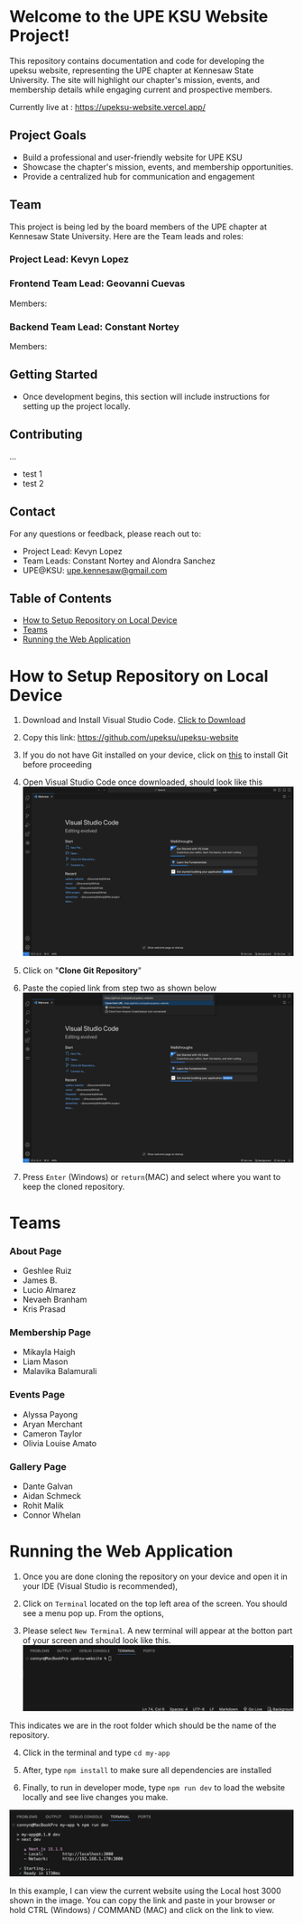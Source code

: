# Welcome to the UPE KSU Website Project!
This repository contains documentation and code for developing the upeksu website, representing the UPE chapter at Kennesaw State University. The site will highlight our chapter's mission, events, and membership details while engaging current and prospective members.

Currently live at : https://upeksu-website.vercel.app/

## Project Goals
* Build a professional and user-friendly website for UPE KSU
* Showcase the chapter's mission, events, and membership opportunities.
* Provide a centralized hub for communication and engagement
## Team
This project is being led by the board members of the UPE chapter at Kennesaw State University. Here are the Team leads and roles:
### Project Lead: Kevyn Lopez
### Frontend Team Lead: Geovanni Cuevas
Members:
### Backend Team Lead: Constant Nortey
Members:
## Getting Started
- Once development begins, this section will include instructions for setting up the project locally.
## Contributing
...
* test 1
* test 2
## Contact
For any questions or feedback, please reach out to:
* Project Lead: Kevyn Lopez
* Team Leads: Constant Nortey and Alondra Sanchez
* UPE@KSU: upe.kennesaw@gmail.com

## Table of Contents
- [How to Setup Repository on Local Device](#how-to-setup-repository-on-local-device)
- [Teams](#teams)
- [Running the Web Application](#running-the-web-application)


# How to Setup Repository on Local Device
1. Download and Install Visual Studio Code. [Click to Download](https://code.visualstudio.com/download)
2. Copy this link: https://github.com/upeksu/upeksu-website
3. If you do not have Git installed on your device, click on [this](https://git-scm.com/downloads) to install Git before proceeding

4. Open Visual Studio Code once downloaded, should look like this
![alt text](image-2.png)

5. Click on "**Clone Git Repository**"
6. Paste the copied link from step two as shown below
![alt text](image-3.png)

7. Press `Enter` (Windows) or `return`(MAC) and select where you want to keep the cloned repository.

# Teams
### About Page
- Geshlee Ruiz
- James B.
- Lucio Almarez
- Nevaeh Branham
- Kris Prasad

### Membership Page
- Mikayla Haigh
- Liam Mason 
- Malavika Balamurali

### Events Page
- Alyssa Payong
- Aryan Merchant
- Cameron Taylor
- Olivia Louise Amato

### Gallery Page
- Dante Galvan
- Aidan Schmeck
- Rohit Malik 
- Connor Whelan


# Running the Web Application
1. Once you are done cloning the repository on your device and open it in your IDE (Visual Studio is recommended),

2. Click on `Terminal` located on the top left area of the screen. You should see a menu pop up. From the options,
3. Please select `New Terminal`. A new terminal will appear at the botton part of your screen and should look like
this.
![alt text](image.png)

This indicates we are in the root folder which should be the name of the repository.

4. Click in the terminal and type `cd my-app`

5. After, type `npm install` to make sure all dependencies are installed

6. Finally, to run in developer mode, type `npm run dev` to load the website locally and see live changes you make.

![alt text](image-1.png)

In this example, I can view the current website using the Local host 3000 shown in the image. You can copy the link and paste in your browser or hold CTRL (Windows) / COMMAND (MAC) and click on the link to view.


